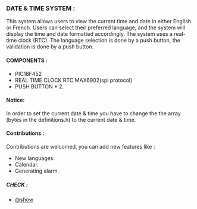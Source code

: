 ### DATE & TIME SYSTEM : 
This system allows users to view the current time and date in either English or French.
Users can select their preferred language, and the system will display the time and date formatted accordingly. The system uses a real-time clock (RTC).
The language selection is done by a push button, the validation is done by a push button.

#### COMPONENTS : 
- PIC18F452
- REAL TIME CLOCK RTC MAX6902(spi protocol)
- PUSH BUTTON * 2.

#### Notice:
In order to set the current date & time you have to change the the array (bytes in the definitions.h) to the current date & time.

#### Contributions : 
Contributions are welcomed, you can add new features like : 
- New languages.
- Calendar.
- Generating alarm.

##### CHECK : 
- [@show](https://github.com/0xaB26/realTimeClockSystem/blob/main/show.mp4)
